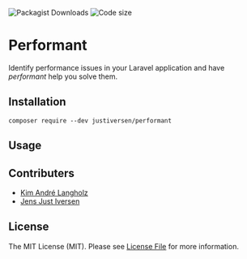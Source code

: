 ![Packagist Downloads](https://img.shields.io/packagist/dt/JustIversen/laravel-performant)
![Code size](https://img.shields.io/github/languages/code-size/JustIversen/laravel-performant)

# Performant

Identify performance issues in your Laravel application and have _performant_ help you solve them.

## Installation

`composer require --dev justiversen/performant`

## Usage


## Contributers

 - [Kim André Langholz](https://github.com/KimLangholz)
 - [Jens Just Iversen](https://github.com/JensJI)

## License
The MIT License (MIT). Please see [License File](LICENSE) for more information.
